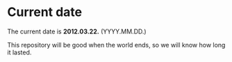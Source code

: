 # Current date

The current date is **2012.03.22.** (YYYY.MM.DD.)

This repository will be good when the world ends, so we will know how long it lasted.